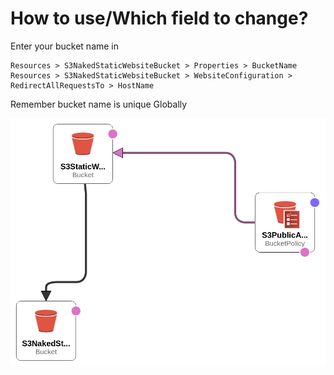 # How to use/Which field to change?

Enter your bucket name in 

    Resources > S3NakedStaticWebsiteBucket > Properties > BucketName
    Resources > S3NakedStaticWebsiteBucket > WebsiteConfiguration > RedirectAllRequestsTo > HostName
  
Remember bucket name is unique Globally

![Template Design](Template_Design.png)